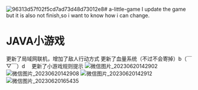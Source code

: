 ![96313d57f02f5cd7ad73d48d73012e8](https://github.com/ninewilli/a-little-game/assets/92913009/4e221d84-a1f6-4ae3-80b4-451829d8b817)# a-little-game
I update the game but it is also not finish,so i want to know how i can change.
# JAVA小游戏
更新了局域网联机，增加了敌人行动方式
更新了血量系统（不过不会寄掉）b（￣▽￣）d　
更新了小游戏规则提示
![微信图片_20230620142902](https://github.com/ninewilli/a-little-game/assets/92913009/b4bc474e-e901-4ad5-9a5d-2d3a93ecad4b)
![微信图片_20230620142908](https://github.com/ninewilli/a-little-game/assets/92913009/14b03897-b9d8-4d5b-9075-f2a5fccfac17)
![微信图片_20230620142912](https://github.com/ninewilli/a-little-game/assets/92913009/6c3aa38b-ef3f-4ced-a9d7-9d0050965c02)
![微信图片_20230620165435](https://github.com/ninewilli/a-little-game/assets/92913009/8dee6741-1bf8-43b3-a302-3b4db796e868)
